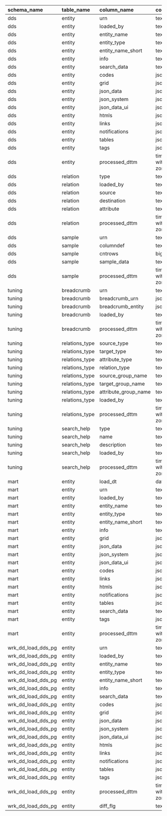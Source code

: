 | schema_name        | table_name     | column_name          | column_type                 |   ordinal_position |
|:-------------------|:---------------|:---------------------|:----------------------------|-------------------:|
| dds                | entity         | urn                  | text                        |                  1 |
| dds                | entity         | loaded_by            | text                        |                  2 |
| dds                | entity         | entity_name          | text                        |                  3 |
| dds                | entity         | entity_type          | text                        |                  4 |
| dds                | entity         | entity_name_short    | text                        |                  5 |
| dds                | entity         | info                 | text                        |                  6 |
| dds                | entity         | search_data          | text                        |                  7 |
| dds                | entity         | codes                | jsonb                       |                  8 |
| dds                | entity         | grid                 | jsonb                       |                  9 |
| dds                | entity         | json_data            | jsonb                       |                 10 |
| dds                | entity         | json_system          | jsonb                       |                 11 |
| dds                | entity         | json_data_ui         | jsonb                       |                 12 |
| dds                | entity         | htmls                | jsonb                       |                 13 |
| dds                | entity         | links                | jsonb                       |                 14 |
| dds                | entity         | notifications        | jsonb                       |                 15 |
| dds                | entity         | tables               | jsonb                       |                 16 |
| dds                | entity         | tags                 | jsonb                       |                 17 |
| dds                | entity         | processed_dttm       | timestamp without time zone |                 18 |
| dds                | relation       | type                 | text                        |                  3 |
| dds                | relation       | loaded_by            | text                        |                  4 |
| dds                | relation       | source               | text                        |                  1 |
| dds                | relation       | destination          | text                        |                  2 |
| dds                | relation       | attribute            | text                        |                  5 |
| dds                | relation       | processed_dttm       | timestamp without time zone |                  6 |
| dds                | sample         | urn                  | text                        |                  1 |
| dds                | sample         | columndef            | text                        |                  2 |
| dds                | sample         | cntrows              | bigint                      |                  3 |
| dds                | sample         | sample_data          | text                        |                  4 |
| dds                | sample         | processed_dttm       | timestamp without time zone |                  5 |
| tuning             | breadcrumb     | urn                  | text                        |                  1 |
| tuning             | breadcrumb     | breadcrumb_urn       | jsonb                       |                  2 |
| tuning             | breadcrumb     | breadcrumb_entity    | jsonb                       |                  3 |
| tuning             | breadcrumb     | loaded_by            | text                        |                  4 |
| tuning             | breadcrumb     | processed_dttm       | timestamp without time zone |                  5 |
| tuning             | relations_type | source_type          | text                        |                  1 |
| tuning             | relations_type | target_type          | text                        |                  2 |
| tuning             | relations_type | attribute_type       | text                        |                  3 |
| tuning             | relations_type | relation_type        | text                        |                  4 |
| tuning             | relations_type | source_group_name    | text                        |                  5 |
| tuning             | relations_type | target_group_name    | text                        |                  6 |
| tuning             | relations_type | attribute_group_name | text                        |                  7 |
| tuning             | relations_type | loaded_by            | text                        |                  8 |
| tuning             | relations_type | processed_dttm       | timestamp without time zone |                  9 |
| tuning             | search_help    | type                 | text                        |                  1 |
| tuning             | search_help    | name                 | text                        |                  2 |
| tuning             | search_help    | description          | text                        |                  3 |
| tuning             | search_help    | loaded_by            | text                        |                  4 |
| tuning             | search_help    | processed_dttm       | timestamp without time zone |                  5 |
| mart               | entity         | load_dt              | date                        |                  1 |
| mart               | entity         | urn                  | text                        |                  2 |
| mart               | entity         | loaded_by            | text                        |                  3 |
| mart               | entity         | entity_name          | text                        |                  4 |
| mart               | entity         | entity_type          | text                        |                  5 |
| mart               | entity         | entity_name_short    | text                        |                  6 |
| mart               | entity         | info                 | text                        |                  7 |
| mart               | entity         | grid                 | jsonb                       |                  8 |
| mart               | entity         | json_data            | jsonb                       |                  9 |
| mart               | entity         | json_system          | jsonb                       |                 10 |
| mart               | entity         | json_data_ui         | jsonb                       |                 11 |
| mart               | entity         | codes                | jsonb                       |                 12 |
| mart               | entity         | links                | jsonb                       |                 13 |
| mart               | entity         | htmls                | jsonb                       |                 14 |
| mart               | entity         | notifications        | jsonb                       |                 15 |
| mart               | entity         | tables               | jsonb                       |                 16 |
| mart               | entity         | search_data          | text                        |                 17 |
| mart               | entity         | tags                 | jsonb                       |                 18 |
| mart               | entity         | processed_dttm       | timestamp without time zone |                 19 |
| wrk_dd_load_dds_pg | entity         | urn                  | text                        |                  1 |
| wrk_dd_load_dds_pg | entity         | loaded_by            | text                        |                  2 |
| wrk_dd_load_dds_pg | entity         | entity_name          | text                        |                  3 |
| wrk_dd_load_dds_pg | entity         | entity_type          | text                        |                  4 |
| wrk_dd_load_dds_pg | entity         | entity_name_short    | text                        |                  5 |
| wrk_dd_load_dds_pg | entity         | info                 | text                        |                  6 |
| wrk_dd_load_dds_pg | entity         | search_data          | text                        |                  7 |
| wrk_dd_load_dds_pg | entity         | codes                | jsonb                       |                  8 |
| wrk_dd_load_dds_pg | entity         | grid                 | jsonb                       |                  9 |
| wrk_dd_load_dds_pg | entity         | json_data            | jsonb                       |                 10 |
| wrk_dd_load_dds_pg | entity         | json_system          | jsonb                       |                 11 |
| wrk_dd_load_dds_pg | entity         | json_data_ui         | jsonb                       |                 12 |
| wrk_dd_load_dds_pg | entity         | htmls                | jsonb                       |                 13 |
| wrk_dd_load_dds_pg | entity         | links                | jsonb                       |                 14 |
| wrk_dd_load_dds_pg | entity         | notifications        | jsonb                       |                 15 |
| wrk_dd_load_dds_pg | entity         | tables               | jsonb                       |                 16 |
| wrk_dd_load_dds_pg | entity         | tags                 | jsonb                       |                 17 |
| wrk_dd_load_dds_pg | entity         | processed_dttm       | timestamp without time zone |                 18 |
| wrk_dd_load_dds_pg | entity         | diff_flg             | text                        |                 19 |
